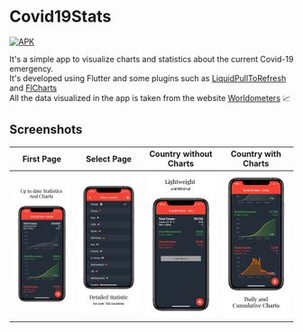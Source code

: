 # Covid19Stats
[![APK](https://img.shields.io/badge/APK-Demo-brightgreen.svg)](https://github.com/GabrielTavernini/Covid19Stats/blob/master/repo_files/app-release.apk?raw=true)<br>

It's a simple app to visualize charts and statistics about the current Covid-19 emergency. <br>
It's developed using Flutter and some plugins such as [LiquidPullToRefresh](https://github.com/aagarwal1012/Liquid-Pull-To-Refresh) and [FlCharts](https://github.com/imaNNeoFighT/fl_chart)<br>
All the data visualized in the app is taken from the website [Worldometers](https://www.worldometers.info/coronavirus/) 📈


## Screenshots

|First Page|Select Page|Country without Charts|Country with Charts|
|:------------:|:------------:|:-------------:|:-------------:|
![First Screen](/assets/Screenshots/iOSVertical/iPhone%20Xs%201.png)|![Select Page](/assets/Screenshots/iOSVertical/iPhone%20Xs%202.png)|![Country without Charts](/assets/Screenshots/iOSVertical/iPhone%20Xs%203.png)|![Country with Charts](/assets/Screenshots/iOSVertical/iPhone%20Xs%204.png)|
